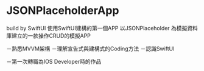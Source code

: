 # JSONPlaceholderApp
build by SwiftUI
使用SwiftUI建構的第一個APP
以JSONPlaceholder 為模擬資料庫建立的一款操作CRUD的模擬APP

－熟悉MVVM架構
－理解宣告式與建構式的Coding方法
－認識SwiftUI

－第一次轉職為IOS Developer時的作品
